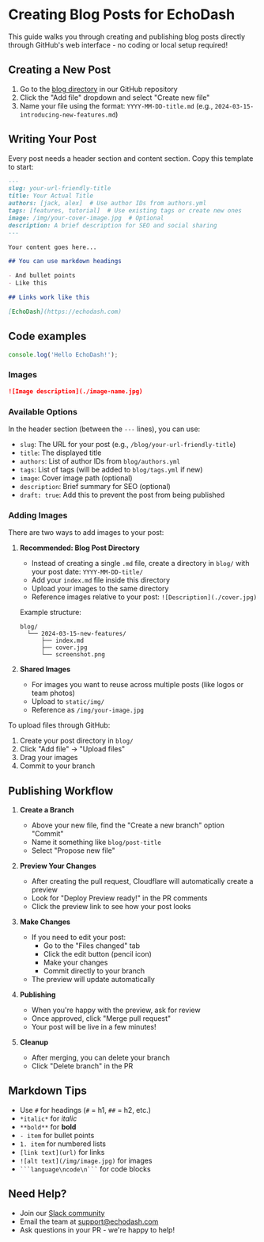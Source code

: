 # Creating Blog Posts for EchoDash

This guide walks you through creating and publishing blog posts directly through GitHub's web interface - no coding or local setup required!

## Creating a New Post

1. Go to the [blog directory](https://github.com/EchoDash/echodash-docs/tree/main/blog) in our GitHub repository
2. Click the "Add file" dropdown and select "Create new file"
3. Name your file using the format: `YYYY-MM-DD-title.md` (e.g., `2024-03-15-introducing-new-features.md`)

## Writing Your Post

Every post needs a header section and content section. Copy this template to start:

```markdown
---
slug: your-url-friendly-title
title: Your Actual Title
authors: [jack, alex]  # Use author IDs from authors.yml
tags: [features, tutorial]  # Use existing tags or create new ones
image: /img/your-cover-image.jpg  # Optional
description: A brief description for SEO and social sharing
---

Your content goes here...

## You can use markdown headings

- And bullet points
- Like this

## Links work like this

[EchoDash](https://echodash.com)
```

## Code examples

```js
console.log('Hello EchoDash!');
```

### Images
```markdown
![Image description](./image-name.jpg)
```

### Available Options

In the header section (between the `---` lines), you can use:

- `slug`: The URL for your post (e.g., `/blog/your-url-friendly-title`)
- `title`: The displayed title
- `authors`: List of author IDs from `blog/authors.yml`
- `tags`: List of tags (will be added to `blog/tags.yml` if new)
- `image`: Cover image path (optional)
- `description`: Brief summary for SEO (optional)
- `draft: true`: Add this to prevent the post from being published

### Adding Images

There are two ways to add images to your post:

1. **Recommended: Blog Post Directory**
   - Instead of creating a single `.md` file, create a directory in `blog/` with your post date: `YYYY-MM-DD-title/`
   - Add your `index.md` file inside this directory
   - Upload your images to the same directory
   - Reference images relative to your post: `![Description](./cover.jpg)`

   Example structure:
   ```
   blog/
     └── 2024-03-15-new-features/
         ├── index.md
         ├── cover.jpg
         └── screenshot.png
   ```

2. **Shared Images**
   - For images you want to reuse across multiple posts (like logos or team photos)
   - Upload to `static/img/`
   - Reference as `/img/your-image.jpg`

To upload files through GitHub:
1. Create your post directory in `blog/`
2. Click "Add file" → "Upload files"
3. Drag your images
4. Commit to your branch

## Publishing Workflow

1. **Create a Branch**
   - Above your new file, find the "Create a new branch" option "Commit"
   - Name it something like `blog/post-title`
   - Select "Propose new file"

2. **Preview Your Changes**
   - After creating the pull request, Cloudflare will automatically create a preview
   - Look for "Deploy Preview ready!" in the PR comments
   - Click the preview link to see how your post looks

3. **Make Changes**
   - If you need to edit your post:
     - Go to the "Files changed" tab
     - Click the edit button (pencil icon)
     - Make your changes
     - Commit directly to your branch
   - The preview will update automatically

4. **Publishing**
   - When you're happy with the preview, ask for review
   - Once approved, click "Merge pull request"
   - Your post will be live in a few minutes!

5. **Cleanup**
   - After merging, you can delete your branch
   - Click "Delete branch" in the PR

## Markdown Tips

- Use `#` for headings (`#` = h1, `##` = h2, etc.)
- `*italic*` for *italic*
- `**bold**` for **bold**
- `- item` for bullet points
- `1. item` for numbered lists
- `[link text](url)` for links
- `![alt text](/img/image.jpg)` for images
- ` ```language\ncode\n``` ` for code blocks

## Need Help?

- Join our [Slack community](https://echodashcommunity.slack.com)
- Email the team at support@echodash.com
- Ask questions in your PR - we're happy to help! 
